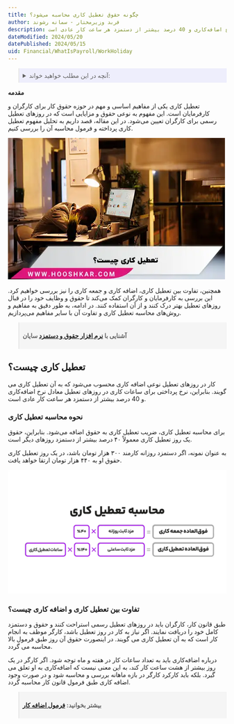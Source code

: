 ```yaml
---
title: چگونه حقوق تعطیل کاری محاسبه می‌شود؟
author: فربد وزیرمختار - سمانه رشوند
description: کار در روزهای تعطیل نوعی اضافه کاری محسوب می‌شود که به آن تعطیل کاری می گویند. بنابراین، نرخ پرداختی برای ساعات کاری در روزهای تعطیل معادل نرخ اضافه‌کاری و 40 درصد بیشتر از دستمزد هر ساعت کار عادی است.
dateModified: 2024/05/20
datePublished: 2024/05/15
uid: Financial/WhatIsPayroll/WorkHoliday
---
```


<blockquote style="background-color:#eeeefc; padding:0.5rem">
<details>
  <summary>آنچه در این مطلب خواهید خواند:</summary>
  <ul>
   <li>تعطیل کاری چیست؟</li>
   <li>نحوه محاسبه تعطیل کاری</li>
   <li>تفاوت بین تعطیل کاری و اضافه کاری چیست؟</li>
  </ul>
</details>
</blockquote>

**مقدمه**

تعطیل کاری یکی از مفاهیم اساسی و مهم در حوزه حقوق کار برای کارگران و کارفرمایان است. این مفهوم به نوعی حقوق و مزایایی است که در روزهای تعطیل رسمی برای کارگران تعیین می‌شود. در این مقاله، قصد داریم به تحلیل مفهوم تعطیل کاری پرداخته و فرمول محاسبه آن را بررسی کنیم. 

![تعریف تعطیل کاری](./Images/WorkHoliday02.webp)

همچنین، تفاوت بین تعطیل کاری، اضافه کاری و جمعه کاری را نیز بررسی خواهیم کرد. این بررسی به کارفرمایان و کارگران کمک می‌کند تا حقوق و وظایف خود را در قبال روزهای تعطیل بهتر درک کنند و از آن استفاده کنند. در ادامه، به طور دقیق به مفاهیم و روش‌های محاسبه تعطیل کاری و تفاوت آن با سایر مفاهیم می‌پردازیم.

<blockquote style="background-color:#f5f5f5; padding:0.5rem">
<p><strong>آشنایی با <a href="https://www.hooshkar.com/Software/Sayan/Module/Payroll" target="_blank">نرم افزار حقوق و دستمزد</a> سایان</strong></p></blockquote>

## تعطیل کاری چیست؟

کار در روزهای تعطیل نوعی اضافه کاری محسوب می‌شود که به آن تعطیل کاری می گویند. بنابراین، نرخ پرداختی برای ساعات کاری در روزهای تعطیل معادل نرخ اضافه‌کاری و 40 درصد بیشتر از دستمزد هر ساعت کار عادی است.

### نحوه محاسبه تعطیل کاری

برای محاسبه تعطیل کاری، ضریب تعطیل کاری به حقوق اضافه می‌شود. بنابراین، حقوق یک روز تعطیل کاری معمولاً ۴۰ درصد بیشتر از دستمزد روزهای دیگر است.

به عنوان نمونه، اگر دستمزد روزانه کارمند ۳۰۰ هزار تومان باشد، در یک روز تعطیل کاری حقوق او به ۴۴۰ هزار تومان ارتقا خواهد یافت.

![فرمول محاسبه تعطیل کاری](./Images/WorkHoliday.webp)

### تفاوت بین تعطیل کاری و اضافه کاری چیست؟

طبق قانون کار، کارگران باید در روزهای تعطیل رسمی استراحت کنند و حقوق و دستمزد کامل خود را دریافت نمایند. اگر نیاز به کار در روز تعطیل باشد، کارگر موظف به انجام کار است که به آن تعطیل کاری می گویند. در اینصورت حقوق آن روز طبق فرمول بالا محاسبه می گردد.

درباره اضافه‌کاری باید به تعداد ساعات کار در هفته و ماه توجه شود. اگر کارگر در یک روز بیشتر از هشت ساعت کار کند، به این معنی نیست که اضافه‌کاری به او تعلق می گیرد. بلکه باید کارکرد کارگر در بازه ماهانه بررسی و محاسبه شود و در صورت وجود اضافه کاری طبق فرمول قانون کار محاسبه گردد.


<blockquote style="background-color:#f5f5f5; padding:0.5rem">
<p><strong>بیشتر بخوانید: <a href="https://www.hooshkar.com/Wiki/Payroll/PayrollFormula" target="_blank">فرمول اضافه کار
</a></p></strong></blockquote>